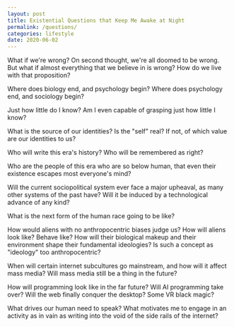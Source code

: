 ```yaml
---
layout: post
title: Existential Questions that Keep Me Awake at Night
permalink: /questions/
categories: lifestyle
date: 2020-06-02
---
```


What if we're wrong? On second thought, we're all doomed to be wrong. But what if almost everything that we believe in is wrong? How do we live with that proposition?

Where does biology end, and psychology begin? Where does psychology end, and sociology begin? 

Just how little do I know? Am I even capable of grasping just how little I know? 

What is the source of our identities? Is the "self" real? If not, of which value are our identities to us?

Who will write this era's history? Who will be remembered as right? 

Who are the people of this era who are so below human, that even their existence escapes most everyone's mind?

Will the current sociopolitical system ever face a major upheaval, as many other systems of the past have? Will it be induced by a technological advance of any kind?

What is the next form of the human race going to be like? 

How would aliens with no anthropocentric biases judge us? How will aliens look like? Behave like? How will their biological makeup and their environment shape their fundamental ideologies? Is such a concept as "ideology" too anthropocentric?

When will certain internet subcultures go mainstream, and how will it affect mass media? Will mass media still be a thing in the future? 

How will programming look like in the far future? Will AI programming take over? Will the web finally conquer the desktop? Some VR black magic? 

What drives our human need to speak? What motivates me to engage in an activity as in vain as writing into the void of the side rails of the internet?
